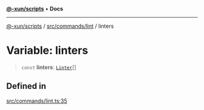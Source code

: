 [**@-xun/scripts**](../../../../README.md) • **Docs**

***

[@-xun/scripts](../../../../README.md) / [src/commands/lint](../README.md) / linters

# Variable: linters

> `const` **linters**: [`Linter`](../enumerations/Linter.md)[]

## Defined in

[src/commands/lint.ts:35](https://github.com/Xunnamius/xscripts/blob/ea7b98342d9aa37d18f7398603d7c15f580a5312/src/commands/lint.ts#L35)
